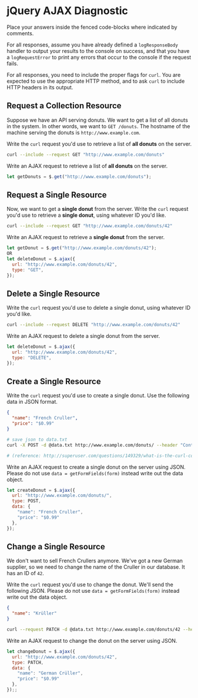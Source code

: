 # jQuery AJAX Diagnostic

Place your answers inside the fenced code-blocks where indicated by comments.

For all responses,  assume you have already defined a `logResponseBody` handler
to output your results to the console on success, and that you have a
`logRequestError` to print any errors that occur to the console if the request
fails.

For all responses, you need to include the proper flags for `curl`. You are
expected to use the appropriate HTTP method, and to ask `curl` to include HTTP
headers in its output.

## Request a Collection Resource

Suppose we have an API serving donuts. We want to get a list of all donuts in
the system. In other words, we want to `GET /donuts`. The hostname of the
machine serving the donuts is `http://www.example.com`.

Write the `curl` request you'd use to retrieve a list of **all donuts** on the
server.

```sh
curl --include --request GET "http://www.example.com/donuts"
```

Write an AJAX request to retrieve a list of **all donuts** on the server.

```js
let getDonuts = $.get("http://www.example.com/donuts");
```

## Request a Single Resource

Now, we want to get a **single donut** from the server. Write the `curl` request
you'd use to retrieve a **single donut**, using whatever ID you'd like.

```sh
curl --include --request GET "http://www.example.com/donuts/42"
```

Write an AJAX request to retrieve a **single donut** from the server.

```js
let getDonut = $.get("http://www.example.com/donuts/42");
OR
let deleteDonut = $.ajax({
  url: "http://www.example.com/donuts/42",
  type: "GET",
});
```

## Delete a Single Resource

Write the `curl` request you'd use to delete a single donut, using whatever
ID you'd like.

```sh
curl --include --request DELETE "http://www.example.com/donuts/42"
```

Write an AJAX request to delete a single donut from the server.

```js
let deleteDonut = $.ajax({
  url: "http://www.example.com/donuts/42",
  type: "DELETE",
});
```

## Create a Single Resource

Write the `curl` request you'd use to create a single donut. Use the following
data in JSON format.

```json
{
  "name": "French Cruller",
  "price": "$0.99"
}
```

```sh
# save json to data.txt
curl -X POST -d @data.txt http://www.example.com/donuts/ --header "Content-Type:application/json"

# (reference: http://superuser.com/questions/149329/what-is-the-curl-command-line-syntax-to-do-a-post-request)

```

Write an AJAX request to create a single donut on the server using JSON. Please
do not use `data = getFormFields(form)` instead write out the data object.

```js
let createDonut = $.ajax({
  url: "http://www.example.com/donuts/",
  type: POST,
  data: {
    "name": "French Cruller",
    "price": "$0.99"
  },
});
```

## Change a Single Resource

We don't want to sell French Crullers anymore. We've got a new German supplier,
so we need to change the name of the Cruller in our database. It has an ID of
`42`.

Write the `curl` request you'd use to change the donut. We'll send the following
JSON. Please do not use `data = getFormFields(form)` instead write out the data
object.

```json
{
  "name": "Krüller"
}
```

```sh
curl --request PATCH -d @data.txt http://www.example.com/donuts/42 --header "Content-Type:application/json"
```

Write an AJAX request to change the donut on the server using JSON.

```js
let changeDonut = $.ajax({
  url: "http://www.example.com/donuts/42",
  type: PATCH,
  data: {
    "name": "German Crüller",
    "price": "$0.99"
  },
});;
```
